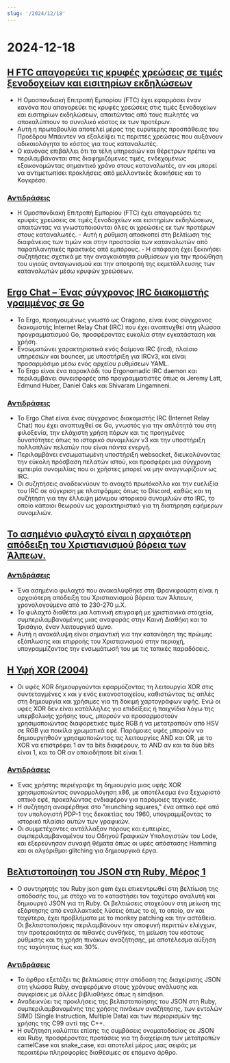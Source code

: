 ```yaml
---
slug: '/2024/12/18'
---
```


# 2024-12-18

## [Η FTC απαγορεύει τις κρυφές χρεώσεις σε τιμές ξενοδοχείων και εισιτηρίων εκδηλώσεων](https://www.cnbc.com/2024/12/17/ftc-bans-hidden-junk-fees-in-hotel-event-ticket-prices-.html)

- Η Ομοσπονδιακή Επιτροπή Εμπορίου (FTC) έχει εφαρμόσει έναν κανόνα που απαγορεύει τις κρυφές χρεώσεις στις τιμές ξενοδοχείων και εισιτηρίων εκδηλώσεων, απαιτώντας από τους πωλητές να αποκαλύπτουν το συνολικό κόστος εκ των προτέρων.
- Αυτή η πρωτοβουλία αποτελεί μέρος της ευρύτερης προσπάθειας του Προέδρου Μπάιντεν να εξαλείψει τις περιττές χρεώσεις που αυξάνουν αδικαιολόγητα το κόστος για τους καταναλωτές.
- Ο κανόνας επιβάλλει ότι τα τέλη υπηρεσιών και θέρετρων πρέπει να περιλαμβάνονται στις διαφημιζόμενες τιμές, ενδεχομένως εξοικονομώντας σημαντικό χρόνο στους καταναλωτές, αν και μπορεί να αντιμετωπίσει προκλήσεις από μελλοντικές διοικήσεις και το Κογκρέσο.

### [Αντιδράσεις](https://news.ycombinator.com/item?id=42445037)

- Η Ομοσπονδιακή Επιτροπή Εμπορίου (FTC) έχει απαγορεύσει τις κρυφές χρεώσεις σε τιμές ξενοδοχείων και εισιτηρίων εκδηλώσεων, απαιτώντας να γνωστοποιούνται όλες οι χρεώσεις εκ των προτέρων στους καταναλωτές. - Αυτή η ρύθμιση αποσκοπεί στη βελτίωση της διαφάνειας των τιμών και στην προστασία των καταναλωτών από παραπλανητικές πρακτικές από εμπόρους. - Η απόφαση έχει ξεκινήσει συζητήσεις σχετικά με την αναγκαιότητα ρυθμίσεων για την προώθηση του υγιούς ανταγωνισμού και την αποτροπή της εκμετάλλευσης των καταναλωτών μέσω κρυφών χρεώσεων.

## [Ergo Chat – Ένας σύγχρονος IRC διακομιστής γραμμένος σε Go](https://github.com/ergochat/ergo)

- Το Ergo, προηγουμένως γνωστό ως Oragono, είναι ένας σύγχρονος διακομιστής Internet Relay Chat (IRC) που έχει αναπτυχθεί στη γλώσσα προγραμματισμού Go, προσφέροντας ευκολία στην εγκατάσταση και χρήση.
- Ενσωματώνει χαρακτηριστικά ενός δαίμονα IRC (ircd), πλαίσιο υπηρεσιών και bouncer, με υποστήριξη για IRCv3, και είναι προσαρμόσιμο μέσω ενός αρχείου ρυθμίσεων YAML.
- Το Ergo είναι ένα παρακλάδι του Ergonomadic IRC daemon και περιλαμβάνει συνεισφορές από προγραμματιστές όπως οι Jeremy Latt, Edmund Huber, Daniel Oaks και Shivaram Lingamneni.

### [Αντιδράσεις](https://news.ycombinator.com/item?id=42447071)

- Το Ergo Chat είναι ένας σύγχρονος διακομιστής IRC (Internet Relay Chat) που έχει αναπτυχθεί σε Go, γνωστός για την απλότητά του στη φιλοξενία, την ελάχιστη χρήση πόρων και τις προηγμένες δυνατότητες όπως το ιστορικό συνομιλιών v3 και την υποστήριξη πολλαπλών πελατών που είναι πάντα ενεργή.
- Περιλαμβάνει ενσωματωμένη υποστήριξη websocket, διευκολύνοντας την εύκολη πρόσβαση πελατών ιστού, και προσφέρει μια σύγχρονη εμπειρία συνομιλίας που οι χρήστες μπορεί να μην αναγνωρίζουν ως IRC.
- Οι συζητήσεις αναδεικνύουν το ανοιχτό πρωτόκολλο και την ευελιξία του IRC σε σύγκριση με πλατφόρμες όπως το Discord, καθώς και τη συζήτηση για την έλλειψη μόνιμου ιστορικού συνομιλιών στο IRC, το οποίο κάποιοι θεωρούν ως χαρακτηριστικό για τη διατήρηση εφήμερων συνομιλιών.

## [Το ασημένιο φυλαχτό είναι η αρχαιότερη απόδειξη του Χριστιανισμού βόρεια των Άλπεων.](https://archaeologymag.com/2024/12/oldest-evidence-of-christianity-north-of-the-alps/)

### [Αντιδράσεις](https://news.ycombinator.com/item?id=42448939)

- Ένα ασημένιο φυλαχτό που ανακαλύφθηκε στη Φρανκφούρτη είναι η αρχαιότερη απόδειξη του Χριστιανισμού βόρεια των Άλπεων, χρονολογούμενο από το 230-270 μ.Χ.
- Το φυλαχτό διαθέτει μια λατινική επιγραφή με χριστιανικά στοιχεία, συμπεριλαμβανομένης μιας αναφοράς στην Καινή Διαθήκη και το Τρισάγιο, έναν λειτουργικό ύμνο.
- Αυτή η ανακάλυψη είναι σημαντική για την κατανόηση της πρώιμης εξάπλωσης και επιρροής του Χριστιανισμού στην περιοχή, υπογραμμίζοντας την ενσωμάτωσή του με τις τοπικές παραδόσεις.

## [Η Υφή XOR (2004)](https://lodev.org/cgtutor/xortexture.html)

- Οι υφές XOR δημιουργούνται εφαρμόζοντας τη λειτουργία XOR στις συντεταγμένες x και y ενός εικονοστοιχείου, καθιστώντας τις απλές στη δημιουργία και χρήσιμες για τη δοκιμή χαρτογράφων υφής. Ενώ οι υφές XOR δεν είναι κατάλληλες για επιδείξεις ή παιχνίδια λόγω της υπερβολικής χρήσης τους, μπορούν να προσαρμοστούν χρησιμοποιώντας διαφορετικές τιμές RGB ή να μετατραπούν από HSV σε RGB για ποικίλα χρωματικά εφέ. Παρόμοιες υφές μπορούν να δημιουργηθούν χρησιμοποιώντας τις λειτουργίες AND και OR, με το XOR να επιστρέφει 1 αν τα bits διαφέρουν, το AND αν και τα δύο bits είναι 1, και το OR αν οποιοδήποτε bit είναι 1.

### [Αντιδράσεις](https://news.ycombinator.com/item?id=42447053)

- Ένας χρήστης περιέγραψε τη δημιουργία μιας υφής XOR χρησιμοποιώντας συναρμολόγηση x86, με αποτέλεσμα ένα ξεχωριστό οπτικό εφέ, προκαλώντας ενδιαφέρον για παρόμοιες τεχνικές.
- Η συζήτηση αναφέρθηκε στο "munching squares," ένα οπτικό εφέ από τον υπολογιστή PDP-1 της δεκαετίας του 1960, υπογραμμίζοντας το ιστορικό πλαίσιο αυτών των γραφικών.
- Οι συμμετέχοντες αντάλλαξαν πόρους και εμπειρίες, συμπεριλαμβανομένου του Οδηγού Γραφικών Υπολογιστών του Lode, και εξερεύνησαν συναφή θέματα όπως οι υφές απόστασης Hamming και οι αλγόριθμοι glitching για δημιουργικά έργα.

## [Βελτιστοποίηση του JSON στη Ruby, Μέρος 1](https://byroot.github.io/ruby/json/2024/12/15/optimizing-ruby-json-part-1.html)

- Ο συντηρητής του Ruby json gem έχει επικεντρωθεί στη βελτίωση της απόδοσής του, με στόχο να το καταστήσει τον ταχύτερο αναλυτή και δημιουργό JSON για τη Ruby. Οι βελτιώσεις στοχεύουν στη μείωση της εξάρτησης από εναλλακτικές λύσεις όπως το oj, το οποίο, αν και ταχύτερο, έχει προβλήματα με το monkey patching και την αστάθεια. Οι βελτιστοποιήσεις περιλαμβάνουν την αποφυγή περιττών ελέγχων, την προτεραιότητα σε πιθανές συνθήκες, τη μείωση του κόστους ρύθμισης και τη χρήση πινάκων αναζήτησης, με αποτέλεσμα αύξηση της ταχύτητας έως και 30%.

### [Αντιδράσεις](https://news.ycombinator.com/item?id=42446846)

- Το άρθρο εξετάζει τις βελτιώσεις στην απόδοση της διαχείρισης JSON στη γλώσσα Ruby, αναφερόμενο στους χρόνους ανάλυσης και συγκρίσεις με άλλες βιβλιοθήκες όπως η simdjson.
- Αναδεικνύει τις προκλήσεις της βελτιστοποίησης του JSON στη Ruby, συμπεριλαμβανομένης της χρήσης πινάκων αναζήτησης, των εντολών SIMD (Single Instruction, Multiple Data) και των περιορισμών της χρήσης της C99 αντί της C++.
- Η συζήτηση καλύπτει επίσης τις συμβάσεις ονοματοδοσίας σε JSON και Ruby, προσφέροντας προτάσεις για τη διαχείριση των μετατροπών camelCase και snake_case, και αποτελεί μέρος μιας σειράς με περαιτέρω πληροφορίες διαθέσιμες σε επόμενο άρθρο.

<head>
  <meta property="og:title" content="Η FTC απαγορεύει τις κρυφές χρεώσεις σε τιμές ξενοδοχείων και εισιτηρίων εκδηλώσεων" />
  <meta property="og:type" content="website" />
  <meta property="og:image" content="https://og.cho.sh/api/og/?title=%CE%97%20FTC%20%CE%B1%CF%80%CE%B1%CE%B3%CE%BF%CF%81%CE%B5%CF%8D%CE%B5%CE%B9%20%CF%84%CE%B9%CF%82%20%CE%BA%CF%81%CF%85%CF%86%CE%AD%CF%82%20%CF%87%CF%81%CE%B5%CF%8E%CF%83%CE%B5%CE%B9%CF%82%20%CF%83%CE%B5%20%CF%84%CE%B9%CE%BC%CE%AD%CF%82%20%CE%BE%CE%B5%CE%BD%CE%BF%CE%B4%CE%BF%CF%87%CE%B5%CE%AF%CF%89%CE%BD%20%CE%BA%CE%B1%CE%B9%20%CE%B5%CE%B9%CF%83%CE%B9%CF%84%CE%B7%CF%81%CE%AF%CF%89%CE%BD%20%CE%B5%CE%BA%CE%B4%CE%B7%CE%BB%CF%8E%CF%83%CE%B5%CF%89%CE%BD&subheading=%CE%A4%CE%B5%CF%84%CE%AC%CF%81%CF%84%CE%B7%2018%20%CE%94%CE%B5%CE%BA%CE%B5%CE%BC%CE%B2%CF%81%CE%AF%CE%BF%CF%85%202024%3A%20%CE%A0%CE%B5%CF%81%CE%AF%CE%BB%CE%B7%CF%88%CE%B7%20Hacker%20News" />
</head>
